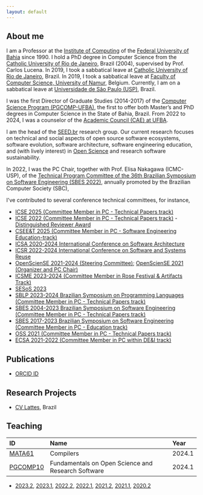 ```yaml
---
layout: default
---
```


## About me 

I am a Professor at the [Institute of Computing](https://computacao.ufba.br/) 
of the [Federal University of Bahia](https://ufba.br/) since 1990. 
I hold a PhD degree in Computer Science from the [Catholic University of Rio de Janeiro](http://www.inf.puc-rio.br), Brazil (2004), supervised by Prof. Carlos Lucena. 
In 2019, I took a sabbatical leave at [Catholic University of Rio de Janeiro](http://www.inf.puc-rio.br), Brazil.
In 2019, I took a sabbatical leave at [Faculty of Computer Science, University of Namur](https://directory.unamur.be/entities/inf), Belgium.
Currently, I am on a sabbatical leave at [Universidade de São Paulo (USP)](https://www5.usp.br), Brazil.

I was the first Director of Graduate Studies (2014-2017) of the 
[Computer Science Program (PGCOMP-UFBA)](https://computacao.ufba.br/pt-br/programa-de-pos-graduacao-em-ciencia-da-computacao), 
the first to offer both Master’s and PhD degrees in Computer Science in the State of Bahia, Brazil.
From 2022 to 2024, I was a counselor of the [Academic Council (CAE) at UFBA](https://www.ufba.br/conselhos/conselho-acad%C3%AAmico-de-ensino).

I am the head of the [SEED.br](https://seed-br.github.io/) research group.
Our current research focuses on technical and social aspects of open source software ecosystems, software evolution, software architecture, software engineering education, and (with lively interest) in [Open Science](CSBC-2023-CronicadeumPesquisador-Pt-ChristinaFlach.pdf) and research software sustainability.

In 2022, I was the PC Chair, together with Prof. Elisa Nakagawa (ICMC-USP), of the [Technical Program Committee of the 36th Brazilian Symposium on Software Engineering (SBES 2022)](https://cbsoft2022.facom.ufu.br/sbes-pesquisa.php), annually promoted by the Brazilian Computer Society (SBC),

I've contributed to several conference technical committees, for instance, 

- [ICSE 2025 (Committee Member in PC - Technical Papers track)](https://conf.researchr.org/profile/christinavonflach)
- [ICSE 2022 (Committee Member in PC - Technical Papers track)](https://conf.researchr.org/profile/christinavonflach) - [Distinguished Reviewer Award](./assets/ICSE2022-Distinguished-Reviewer-Award.pdf)
- [CSEE&T 2025 (Committee Member in PC - Software Engineering Education-track)](https://conf.researchr.org/profile/christinavonflach)
- [ICSA 2020-2024 International Conference on Software Architecture](https://conf.researchr.org/profile/christinavonflach)
- [ICSR 2022-2024 International Conference on Software and Systems Reuse](https://conf.researchr.org/profile/christinavonflach)
- [OpenScienSE 2021-2024 (Steering Committee)](https://opensciense-org.github.io/opensciense2024/); [OpenScienSE 2021 (Organizer and PC Chair)](https://opensciense.github.io/opensciense2021/index.html)
- [ICSME 2023-2024 (Committee Member in Rose Festival & Artifacts Track)](https://conf.researchr.org/profile/christinavonflach)
- [SESoS 2023](https://conf.researchr.org/committee/icse-2023/sesos-wdes-2023-papers-program-committee)
- [SBLP 2023-2024 Brazilian Symposium on Programming Languages (Committee Member in PC - Technical Papers track)](https://cbsoft.sbc.org.br/2024/sblp/?lang=en)
- [SBES 2004-2023 Brazilian Symposium on Software Engineering (Committee Member in PC - Technical Papers track)](https://cbsoft.sbc.org.br/2023/sbes/?lang=en)
- [SBES 2017-2023 Brazilian Symposium on Software Engineering (Committee Member in PC - Education track)](https://cbsoft2023.ufms.br/en-US/sbes/educacao)
- [OSS 2021 (Committee Member in PC - Technical Papers track)](https://www.oss2021.org/committee/oss-2021-papers-program-committee) 
- [ECSA 2021-2022 (Committee Member in PC within DE&I track)](https://conf.researchr.org/profile/ecsa-2022/christinavonflach)

## Publications

* [ORCID ID](https://orcid.org/0000-0001-5172-9641)

## Research Projects

* [CV Lattes](http://lattes.cnpq.br/1827829018668226), Brazil

## Teaching

| ID     | Name                                            | Year   |
|:-------|:------------------------------------------------|:-------|
|[MATA61](https://mata61-ic-ufba.github.io/)|Compilers|2024.1|
|[PGCOMP10](https://mate08-ic-ufba.github.io/)|Fundamentals on Open Science and Research Software|2024.1|

+ [2023.2](teaching/20232-teaching.md), [2023.1](teaching/20231-teaching.md), [2022.2](teaching/20222-teaching.md), [2022.1](teaching/20221-teaching.md), [2021.2](teaching/20212-teaching.md), [2021.1](teaching/20211-teaching.md), [2020.2](teaching/20202-teaching.md)
